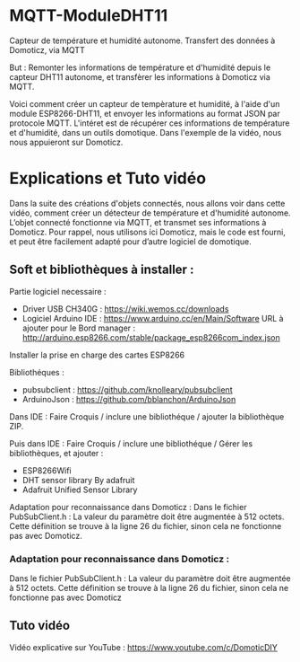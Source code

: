 # MQTT-ModuleDHT11
Capteur de température et humidité autonome. Transfert des données à Domoticz, via MQTT

But : Remonter les informations de température et d'humidité depuis le capteur DHT11 autonome, et transfèrer les informations à Domoticz via MQTT.

Voici comment créer un capteur de tempèrature et humidité, à l'aide d'un module ESP8266-DHT11, et envoyer les informations au format JSON par protocole MQTT. L'intéret est de récupérer ces informations de température et d'humidité, dans un outils domotique. Dans l'exemple de la vidéo, nous nous appuieront sur Domoticz.

# Explications et Tuto vidéo
Dans la suite des créations d'objets connectés, nous allons voir dans cette vidéo, comment créer un détecteur de température et d'humidité autonome. L’objet connecté fonctionne via MQTT, et transmet ses informations à Domoticz. Pour rappel, nous utilisons ici Domoticz, mais le code est fourni, et peut être facilement adapté pour d’autre logiciel de domotique.

## Soft et bibliothèques à installer :
Partie logiciel necessaire :
- Driver USB CH340G : https://wiki.wemos.cc/downloads
- Logiciel Arduino IDE : https://www.arduino.cc/en/Main/Software
URL à ajouter pour le Bord manager : http://arduino.esp8266.com/stable/package_esp8266com_index.json

Installer la prise en charge des cartes ESP8266

Bibliothéques :
- pubsubclient : https://github.com/knolleary/pubsubclient
- ArduinoJson : https://github.com/bblanchon/ArduinoJson

Dans IDE : Faire Croquis / inclure une bibliothéque / ajouter la bibliothèque ZIP.

Puis dans IDE : Faire Croquis / inclure une bibliothéque / Gérer les bibliothèques, et ajouter :

- ESP8266Wifi
- DHT sensor library By adafruit
- Adafruit Unified Sensor Library

Adaptation pour reconnaissance dans Domoticz : Dans le fichier PubSubClient.h : La valeur du paramètre doit être augmentée à 512 octets. Cette définition se trouve à la ligne 26 du fichier, sinon cela ne fonctionne pas avec Domoticz.

### Adaptation pour reconnaissance dans Domoticz :
Dans le fichier PubSubClient.h : La valeur du paramètre doit être augmentée à 512 octets. Cette définition se trouve à la ligne 26 du fichier, sinon cela ne fonctionne pas avec Domoticz

## Tuto vidéo
Vidéo explicative sur YouTube : https://www.youtube.com/c/DomoticDIY
